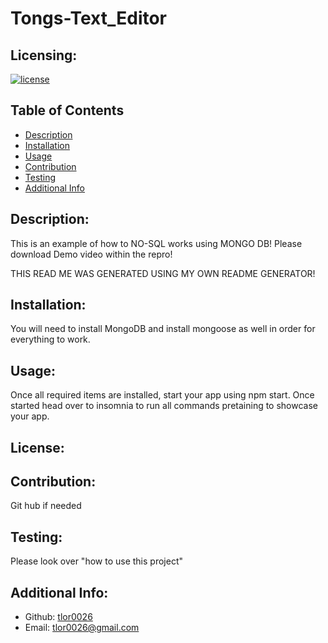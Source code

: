 # Tongs-Text_Editor
  ## Licensing:
  [![license](https://img.shields.io/badge/license--blue)](https://shields.io)
  ## Table of Contents 
  - [Description](#description)
  - [Installation](#installation)
  - [Usage](#usage)
  - [Contribution](#contribution)
  - [Testing](#testing)
  - [Additional Info](#additional-info)
  ## Description:
  This is an example of how to NO-SQL works using MONGO DB!
  Please download Demo video within the repro!
  
  
  THIS READ ME WAS GENERATED USING MY OWN README GENERATOR!
  ## Installation:
  You will need to install MongoDB and install mongoose as well in order for everything to work.
  ## Usage:
  Once all required items are installed, start your app using npm start. Once started head over to insomnia to run all commands pretaining to showcase your app.
  ## License:
  
  ## Contribution:
  Git hub if needed
  ## Testing:
  Please look over "how to use this project"
  ## Additional Info:
  - Github: [tlor0026](https://github.com/tlor0026)
  - Email: tlor0026@gmail.com 
